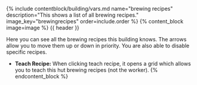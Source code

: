 {% include contentblock/building/vars.md name="brewing recipes" description="This shows a list of all brewing recipes." image_key="brewingrecipes" order=include.order %}
{% content_block image=image %}
{{ header }}

Here you can see all the brewing recipes this building knows. The arrows allow you to move them up or down in priority. 
You are also able to disable specific recipes.
- **Teach Recipe:** When clicking teach recipe, it opens a grid which allows you to teach this hut brewing recipes (not the worker).
{% endcontent_block %}